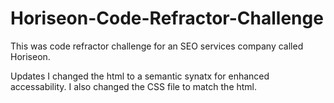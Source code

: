# Horiseon-Code-Refractor-Challenge
This was code refractor challenge for an SEO services company called Horiseon.

Updates
I changed the html to a semantic synatx for enhanced accessability. I also changed the CSS file to match the html. 
